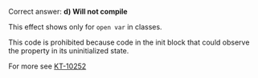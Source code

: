Correct answer: **d) Will not compile**

This effect shows only for `open var` in classes.

This code is prohibited because code in the init block that could observe the property in its uninitialized state.

For more see [KT-10252](https://youtrack.jetbrains.com/issue/KT-10252)
